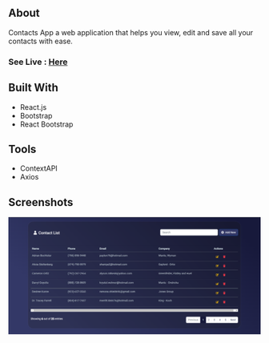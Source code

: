 ## About
Contacts App a web application that helps you view, edit and save all your contacts with ease.

### See Live : [Here](https://incredible-lollipop-2c488c.netlify.app/)

## Built With
- React.js
- Bootstrap
- React Bootstrap

## Tools
- ContextAPI
- Axios

## Screenshots

![course page](src/assets/contacts-app.png)